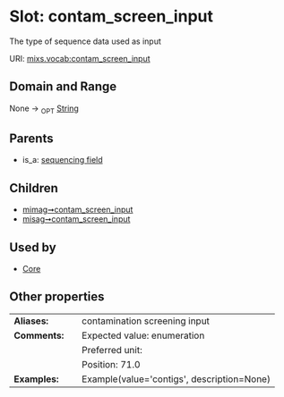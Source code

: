 
# Slot: contam_screen_input


The type of sequence data used as input

URI: [mixs.vocab:contam_screen_input](https://w3id.org/mixs/vocab/contam_screen_input)


## Domain and Range

None ->  <sub>OPT</sub> [String](types/String.md)

## Parents

 *  is_a: [sequencing field](sequencing_field.md)

## Children

 *  [mimag➞contam_screen_input](mimag_contam_screen_input.md)
 *  [misag➞contam_screen_input](misag_contam_screen_input.md)

## Used by

 * [Core](Core.md)

## Other properties

|  |  |  |
| --- | --- | --- |
| **Aliases:** | | contamination screening input |
| **Comments:** | | Expected value: enumeration |
|  | | Preferred unit:  |
|  | | Position: 71.0 |
| **Examples:** | | Example(value='contigs', description=None) |

